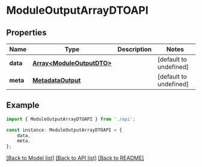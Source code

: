 # ModuleOutputArrayDTOAPI


## Properties

Name | Type | Description | Notes
------------ | ------------- | ------------- | -------------
**data** | [**Array&lt;ModuleOutputDTO&gt;**](ModuleOutputDTO.md) |  | [default to undefined]
**meta** | [**MetadataOutput**](MetadataOutput.md) |  | [default to undefined]

## Example

```typescript
import { ModuleOutputArrayDTOAPI } from './api';

const instance: ModuleOutputArrayDTOAPI = {
    data,
    meta,
};
```

[[Back to Model list]](../README.md#documentation-for-models) [[Back to API list]](../README.md#documentation-for-api-endpoints) [[Back to README]](../README.md)
